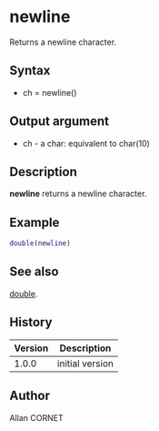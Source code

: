 # newline

Returns a newline character.

## Syntax

- ch = newline()

## Output argument

- ch - a char: equivalent to char(10)

## Description

<b>newline</b> returns a newline character.

## Example

```matlab
double(newline)
```

## See also

[double](../double/double.md).

## History

| Version | Description     |
| ------- | --------------- |
| 1.0.0   | initial version |

## Author

Allan CORNET
